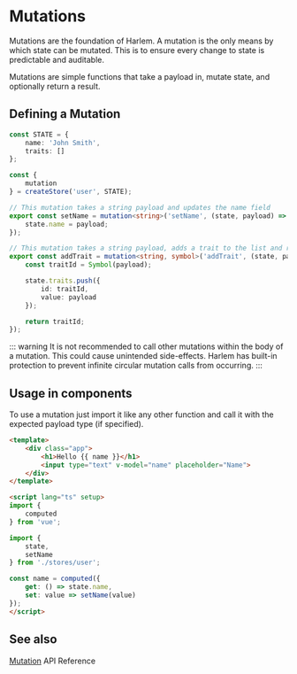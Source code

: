 # Mutations

Mutations are the foundation of Harlem. A mutation is the only means by which state can be mutated. This is to ensure every change to state is predictable and auditable.

Mutations are simple functions that take a payload in, mutate state, and optionally return a result.

## Defining a Mutation

```typescript
const STATE = {
    name: 'John Smith',
    traits: []
};

const {
    mutation
} = createStore('user', STATE);

// This mutation takes a string payload and updates the name field
export const setName = mutation<string>('setName', (state, payload) => {
    state.name = payload;
});

// This mutation takes a string payload, adds a trait to the list and returns it's id
export const addTrait = mutation<string, symbol>('addTrait', (state, payload) => {
    const traitId = Symbol(payload);

    state.traits.push({
        id: traitId,
        value: payload
    });

    return traitId;
});
```

::: warning
It is not recommended to call other mutations within the body of a mutation. This could cause unintended side-effects. Harlem has built-in protection to prevent infinite circular mutation calls from occurring.
:::

## Usage in components

To use a mutation just import it like any other function and call it with the expected payload type (if specified).

```html
<template>
    <div class="app">
        <h1>Hello {{ name }}</h1>
        <input type="text" v-model="name" placeholder="Name">
    </div>
</template>

<script lang="ts" setup>
import {
    computed
} from 'vue';

import {
    state,
    setName
} from './stores/user';

const name = computed({
    get: () => state.name,
    set: value => setName(value)
});
</script>
```

## See also

[Mutation](/api-reference/store.html#mutation) API Reference